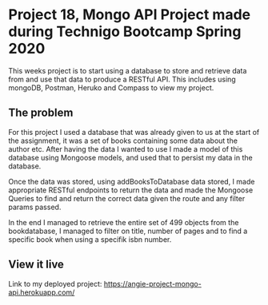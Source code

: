 # Project 18, Mongo API Project made during Technigo Bootcamp Spring 2020

This weeks project is to start using a database to store and retrieve data from and use that data to produce a RESTful API. This includes using mongoDB, Postman, Heruko and Compass to view my project. 

## The problem

For this project I used a database that was already given to us at the start of the assignment, it was a set of books containing some data about the author etc. After having the data I wanted to use I made a model of this database using Mongoose models, and used that to persist my data in the database.

Once the data was stored, using addBooksToDatabase data stored, I made appropriate RESTful endpoints to return the data and made the Mongoose Queries to find and return the correct data given the route and any filter params passed.

In the end I managed to retrieve the entire set of 499 objects from the bookdatabase, I managed to filter on title, number of pages and to find a specific book when using a specifik isbn number. 

## View it live

Link to my deployed project:
https://angie-project-mongo-api.herokuapp.com/
